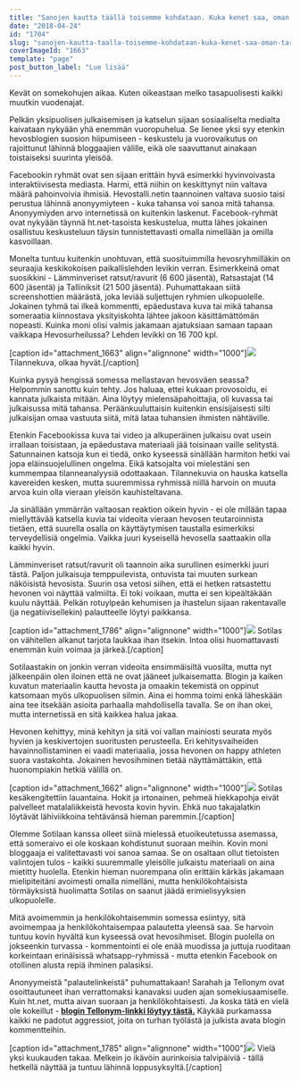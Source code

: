 ```yaml
---
title: "Sanojen kautta täällä toisemme kohdataan. Kuka kenet saa, oman tarinansa ostamaan."
date: "2018-04-24"
id: "1704"
slug: "sanojen-kautta-taalla-toisemme-kohdataan-kuka-kenet-saa-oman-tarinansa-ostamaan"
coverImageId: "1663"
template: "page"
post_button_label: "Lue lisää"
---
```


Kevät on somekohujen aikaa. Kuten oikeastaan melko tasapuolisesti kaikki muutkin vuodenajat.

Pelkän yksipuolisen julkaisemisen ja katselun sijaan sosiaaliselta medialta kaivataan nykyään yhä enemmän vuoropuhelua. Se lienee yksi syy etenkin hevosblogien suosion hiipumiseen - keskustelu ja vuorovaikutus on rajoittunut lähinnä bloggaajien välille, eikä ole saavuttanut ainakaan toistaiseksi suurinta yleisöä.

Facebookin ryhmät ovat sen sijaan erittäin hyvä esimerkki hyvinvoivasta interaktiivisesta mediasta. Harmi, että niihin on keskittynyt niin valtava määrä pahoinvoivia ihmisiä. Hevostalli.netin taannoinen valtava suosio taisi perustua lähinnä anonyymiyteen - kuka tahansa voi sanoa mitä tahansa. Anonyymiyden arvo internetissä on kuitenkin laskenut. Facebook-ryhmät ovat nykyään täynnä ht.net-tasoista keskustelua, mutta lähes jokainen osallistuu keskusteluun täysin tunnistettavasti omalla nimellään ja omilla kasvoillaan.

Monelta tuntuu kuitenkin unohtuvan, että suosituimmilla hevosryhmilläkin on seuraajia keskikokoisen paikallislehden levikin verran. Esimerkkeinä omat suosikkini - Lämminveriset ratsut/ravurit (6 600 jäsentä), Ratsastajat (14 600 jäsentä) ja Talliniksit (21 500 jäsentä). Puhumattakaan siitä screenshottien määrästä, joka leviää suljettujen ryhmien ulkopuolelle. Jokainen tyhmä tai ilkeä kommentti, epäedustava kuva tai mikä tahansa someraatia kiinnostava yksityiskohta lähtee jakoon käsittämättömän nopeasti. Kuinka moni olisi valmis jakamaan ajatuksiaan samaan tapaan vaikkapa Hevosurheilussa? Lehden levikki on 16 700 kpl.

\[caption id="attachment\_1663" align="alignnone" width="1000"\]![](/images/MG_3934.jpg) Tilannekuva, olkaa hyvät.\[/caption\]

Kuinka pysyä hengissä somessa mellastavan hevosväen seassa? Helpommin sanottu kuin tehty. Jos haluaa, ettei kukaan provosoidu, ei kannata julkaista mitään. Aina löytyy mielensäpahoittajia, oli kuvassa tai julkaisussa mitä tahansa. Peräänkuuluttaisin kuitenkin ensisijaisesti silti julkaisijan omaa vastuuta siitä, mitä lataa tuhansien ihmisten nähtäville.

Etenkin Facebookissa kuva tai video ja alkuperäinen julkaisu ovat usein irrallaan toisistaan, ja epäedustava materiaali jää toisinaan vaille selitystä. Satunnainen katsoja kun ei tiedä, onko kyseessä sinällään harmiton hetki vai jopa eläinsuojelullinen ongelma. Eikä katsojalta voi mielestäni sen kummempaa tilanneanalyysiä odottaakaan. Tilannekuvia on hauska katsella kavereiden kesken, mutta suuremmissa ryhmissä niillä harvoin on muuta arvoa kuin olla vieraan yleisön kauhisteltavana.

Ja sinällään ymmärrän valtaosan reaktion oikein hyvin - ei ole millään tapaa miellyttävää katsella kuvia tai videoita vieraan hevosen teutaroinnista tietäen, että suurella osalla on käyttäytymisen taustalla esimerkiksi terveydellisiä ongelmia. Vaikka juuri kyseisellä hevosella saattaakin olla kaikki hyvin.

Lämminveriset ratsut/ravurit oli taannoin aika surullinen esimerkki juuri tästä. Paljon julkaisuja temppuilevista, ontuvista tai muuten surkean näköisistä hevosista. Suurin osa vetosi siihen, että ei hetken ratsastettu hevonen voi näyttää valmiilta. Ei toki voikaan, mutta ei sen kipeältäkään kuulu näyttää. Pelkän rotuylpeän kehumisen ja ihastelun sijaan rakentavalle (ja negatiivisellekin) palautteelle löytyi paikkansa.

\[caption id="attachment\_1786" align="alignnone" width="1000"\]![](/images/MG_3892.jpg) Sotilas on vähitellen alkanut tarjota laukkaa ihan itsekin. Intoa olisi huomattavasti enemmän kuin voimaa ja järkeä.\[/caption\]

Sotilaastakin on jonkin verran videoita ensimmäisiltä vuosilta, mutta nyt jälkeenpäin olen iloinen että ne ovat jääneet julkaisematta. Blogin ja kaiken kuvatun materiaalin kautta hevosta ja omaakin tekemistä on oppinut katsomaan myös ulkopuolisen silmin. Aina ei homma toimi enkä läheskään aina tee itsekään asioita parhaalla mahdollisella tavalla. Se on ihan okei, mutta internetissä en sitä kaikkea halua jakaa.

Hevonen kehittyy, minä kehityn ja sitä voi vallan mainiosti seurata myös hyvien ja keskivertojen suoritusten perusteella. Eri kehitysvaiheiden havainnollistaminen ei vaadi materiaalia, jossa hevonen on happy athleten suora vastakohta. Jokainen hevosihminen tietää näyttämättäkin, että huonompiakin hetkiä välillä on.

\[caption id="attachment\_1662" align="alignnone" width="1000"\]![](/images/MG_3652.jpg) Sotilas kesäkengitettiin lauantaina. Hokit ja irtonainen, pehmeä hiekkapohja eivät palvelleet matalaliikkeistä hevosta kovin hyvin. Ehkä nuo takajalatkin löytävät lähiviikkoina tehtävänsä hieman paremmin.\[/caption\]

Olemme Sotilaan kanssa olleet siinä mielessä etuoikeutetussa asemassa, että someraivo ei ole koskaan kohdistunut suoraan meihin. Kovin moni bloggaaja ei valitettavasti voi sanoa samaa. Se on osaltaan ollut tietoisten valintojen tulos - kaikki suuremmalle yleisölle julkaistu materiaali on aina mietitty huolella. Etenkin hieman nuorempana olin erittäin kärkäs jakamaan mielipiteitäni avoimesti omalla nimelläni, mutta henkilökohtaisista törmäyksistä huolimatta Sotilas on saanut jäädä erimielisyyksien ulkopuolelle.

Mitä avoimemmin ja henkilökohtaisemmin somessa esiintyy, sitä avoimempaa ja henkilökohtaisempaa palautetta yleensä saa. Se harvoin tuntuu kovin hyvältä kun kyseessä ovat hevosihmiset. Blogin puolella on jokseenkin turvassa - kommentointi ei ole enää muodissa ja juttuja ruoditaan korkeintaan erinäisissä whatsapp-ryhmissä - mutta etenkin Facebook on otollinen alusta repiä ihminen palasiksi.

Anonyymeistä "palautelinkeistä" puhumattakaan! Sarahah ja Tellonym ovat osoittautuneet ihan verrattomaksi kanavaksi uuden ajan somekiusaamiselle. Kuin ht.net, mutta aivan suoraan ja henkilökohtaisesti. Ja koska tätä en vielä ole kokeillut - [**blogin Tellonym-linkki löytyy tästä.**](https://tellonym.me/maisahyttinen) Käykää purkamassa kaikki ne padotut aggressiot, joita on turhan työlästä ja julkista avata blogin kommentteihin.

\[caption id="attachment\_1785" align="alignnone" width="1000"\]![](/images/MG_3255.jpg) Vielä yksi kuukauden takaa. Melkein jo ikävöin aurinkoisia talvipäiviä - tällä hetkellä näyttää ja tuntuu lähinnä loppusyksyltä.\[/caption\]
